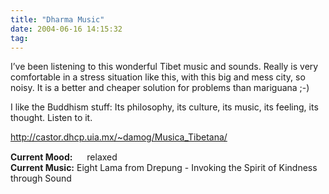 ```yaml
---
title: "Dharma Music"
date: 2004-06-16 14:15:32
tag: 
---
```

<p>I&#8217;ve been listening to this wonderful Tibet music and sounds. Really is very comfortable in a stress situation like this, with this big and mess city, so noisy. It is a better and cheaper solution for problems than mariguana ;-)</p>

<p>I like the Buddhism stuff: Its philosophy, its culture, its music, its feeling, its thought. Listen to it.</p>

<p><a href="http://castor.dhcp.uia.mx/%7Edamog/Musica_Tibetana/"><a href="http://castor.dhcp.uia.mx/~damog/Musica_Tibetana/">http://castor.dhcp.uia.mx/~damog/Musica_Tibetana/</a></a></p>

<p><strong>Current Mood:</strong> <img width="15" height="15" src="http://stat.livejournal.com/img/mood/growf/smileys/smile.gif"/> relaxed<br/><strong>Current Music:</strong> Eight Lama from Drepung - Invoking the Spirit of Kindness through Sound</p>
